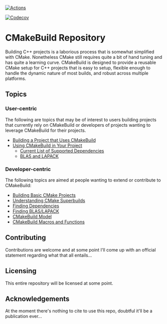 [![Actions](https://github.com/hjjvandam/CMakeBuild/workflows/C_C++_CI/badge.svg)](https://github.com/NWChemEx-Project/CMakeBuild)
  
[![Codecov](https://codecov.io/github/hjjvandam/CMakeBuild/branch/master/graphs/sunburst.svg?token=cU3nWMb4TV)](https://codecov.io/github/NWChemEx-Project/CMakeBuild/branch/master)

CMakeBuild Repository
==============================

Building C++ projects is a laborious process that is somewhat simplified with
CMake.  Nonetheless CMake still requires quite a bit of hand tuning and has
quite a learning curve.  CMakeBuild is designed to provide a reusable CMake 
setup for C++ projects that is easy to setup, flexible enough to handle 
the dynamic nature of most builds, and robust across multiple platforms.

Topics
------

### User-centric

The following are topics that may be of interest to users building projects 
that currently rely on CMakeBuild or developers of projects wanting to 
leverage CMakeBuild for their projects.  

- [Building a Project that Uses CMakeBuild](dox/Building.md)
- [Using CMakeBuild in Your Project](dox/QuickStart.md)
  - [Current List of Supported Dependencies](dox/SupportedDependencies.md)
  - [BLAS and LAPACK](dox/SoYouWannaFindBLAS.md)

### Developer-centric

The following topics are aimed at people wanting to extend or 
contribute to CMakeBuild:

- [Building Basic CMake Projects](dox/BuildBasics.md)
- [Understanding CMake Superbuilds](dox/CMakeSuperBuild.md)
- [Finding Dependencies](dox/FindingDependencies.md)
- [Finding BLAS/LAPACK](dox/SoYouWannaFindBLAS.md)
- [CMakeBuild Model](dox/CMakeBuildModel.md)
- [CMakeBuild Macros and Functions](dox/MacroDocumentation.md)

Contributing
------------

Contributions are welcome and at some point I'll come up with an official 
statement regarding what that all entails...

Licensing
---------

This entire repository will be licensed at some point.

Acknowledgements
----------------

At the moment there's nothing to cite to use this repo, doubtful it'll be a 
publication ever...
